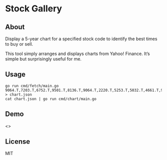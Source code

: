 # Stock Gallery

## About

Display a 5-year chart for a specified stock code to identify the best times to buy or sell.

This tool simply arranges and displays charts from Yahoo! Finance. It’s simple but surprisingly useful for me.

## Usage

```shell
go run cmd/fetch/main.go 9064.T,7203.T,6752.T,9501.T,8136.T,9064.T,2220.T,5253.T,5032.T,4661.T,9432.T,3778.T > chart.json
cat chart.json | go run cmd/chart/main.go
```

## Demo

<>

## License

MIT
